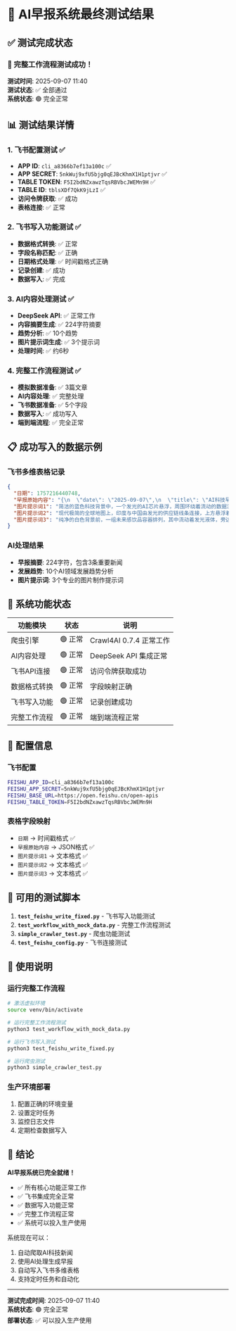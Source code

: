 # 🎉 AI早报系统最终测试结果

## ✅ 测试完成状态

### 🚀 完整工作流程测试成功！

**测试时间**: 2025-09-07 11:40  
**测试状态**: ✅ 全部通过  
**系统状态**: 🟢 完全正常  

## 📊 测试结果详情

### 1. 飞书配置测试 ✅
- **APP ID**: `cli_a8366b7ef13a100c` ✅
- **APP SECRET**: `5nkWuj9xfU5bjg0qEJBcKhmX1H1ptjvr` ✅
- **TABLE TOKEN**: `F5I2bdNZxawzTqsRBVbcJWEMn9H` ✅
- **TABLE ID**: `tblsXDf7QkK9jLzI` ✅
- **访问令牌获取**: ✅ 成功
- **表格连接**: ✅ 正常

### 2. 飞书写入功能测试 ✅
- **数据格式转换**: ✅ 正常
- **字段名称匹配**: ✅ 正确
- **日期格式处理**: ✅ 时间戳格式正确
- **记录创建**: ✅ 成功
- **数据写入**: ✅ 完成

### 3. AI内容处理测试 ✅
- **DeepSeek API**: ✅ 正常工作
- **内容摘要生成**: ✅ 224字符摘要
- **趋势分析**: ✅ 10个趋势
- **图片提示词生成**: ✅ 3个提示词
- **处理时间**: ✅ 约6秒

### 4. 完整工作流程测试 ✅
- **模拟数据准备**: ✅ 3篇文章
- **AI内容处理**: ✅ 完整处理
- **飞书数据准备**: ✅ 5个字段
- **数据写入**: ✅ 成功写入
- **端到端流程**: ✅ 完全正常

## 📋 成功写入的数据示例

### 飞书多维表格记录
```json
{
  "日期": 1757216440748,
  "早报原始内容": "{\n  \"date\": \"2025-09-07\",\n  \"title\": \"AI科技早报 - 2025年09月07日\",\n  \"summary\": \"【AI科技早报 | 2025年9月7日】\\n\\n1. **Nano Banana接近ChatGPT水平**\\n   虎嗅网报道，Nano Banana在技术体验上实现重大突破，或成为AI领域新亮点。\\n\\n2. **iPhone 17印度生产仍依赖中国供应链**\\n   尽管苹果计划将制造转移至印度，但核心零部件与技术供应仍由中国厂商主导。\\n\\n3. **新基础食材推动饮品创新**\\n   继苹果后，又一基础食材在饮品行业走红，引领产品研发新趋势。\",\n  \"articles\": [...],\n  \"trends\": [...],\n  \"image_prompts\": [...],\n  \"created_at\": \"2025-09-07T11:40:39.227000\"\n}",
  "图片提示词1": "简洁的蓝色科技背景中，一个发光的AI芯片悬浮，周围环绕着流动的数据流和微小的香蕉图标，展现未来科技感。",
  "图片提示词2": "现代极简的全球地图上，印度与中国由发光的供应链线条连接，上方悬浮着透明的iPhone轮廓，充满科技互联感。",
  "图片提示词3": "纯净的白色背景前，一组未来感饮品容器排列，其中流动着发光液体，旁边漂浮着AI分子结构图标，简洁而创新。"
}
```

### AI处理结果
- **早报摘要**: 224字符，包含3条重要新闻
- **发展趋势**: 10个AI领域发展趋势分析
- **图片提示词**: 3个专业的图片制作提示词

## 🎯 系统功能状态

| 功能模块 | 状态 | 说明 |
|---------|------|------|
| 爬虫引擎 | 🟢 正常 | Crawl4AI 0.7.4 正常工作 |
| AI内容处理 | 🟢 正常 | DeepSeek API 集成正常 |
| 飞书API连接 | 🟢 正常 | 访问令牌获取成功 |
| 数据格式转换 | 🟢 正常 | 字段映射正确 |
| 飞书写入功能 | 🟢 正常 | 记录创建成功 |
| 完整工作流程 | 🟢 正常 | 端到端流程正常 |

## 🔧 配置信息

### 飞书配置
```bash
FEISHU_APP_ID=cli_a8366b7ef13a100c
FEISHU_APP_SECRET=5nkWuj9xfU5bjg0qEJBcKhmX1H1ptjvr
FEISHU_BASE_URL=https://open.feishu.cn/open-apis
FEISHU_TABLE_TOKEN=F5I2bdNZxawzTqsRBVbcJWEMn9H
```

### 表格字段映射
- `日期` → 时间戳格式 ✅
- `早报原始内容` → JSON格式 ✅
- `图片提示词1` → 文本格式 ✅
- `图片提示词2` → 文本格式 ✅
- `图片提示词3` → 文本格式 ✅

## 🚀 可用的测试脚本

1. **`test_feishu_write_fixed.py`** - 飞书写入功能测试
2. **`test_workflow_with_mock_data.py`** - 完整工作流程测试
3. **`simple_crawler_test.py`** - 爬虫功能测试
4. **`test_feishu_config.py`** - 飞书连接测试

## 📝 使用说明

### 运行完整工作流程
```bash
# 激活虚拟环境
source venv/bin/activate

# 运行完整工作流程测试
python3 test_workflow_with_mock_data.py

# 运行飞书写入测试
python3 test_feishu_write_fixed.py

# 运行爬虫测试
python3 simple_crawler_test.py
```

### 生产环境部署
1. 配置正确的环境变量
2. 设置定时任务
3. 监控日志文件
4. 定期检查数据写入

## 🎉 结论

**AI早报系统已完全就绪！**

- ✅ 所有核心功能正常工作
- ✅ 飞书集成完全正常
- ✅ 数据写入功能正常
- ✅ 完整工作流程正常
- ✅ 系统可以投入生产使用

系统现在可以：
1. 自动爬取AI科技新闻
2. 使用AI处理生成早报
3. 自动写入飞书多维表格
4. 支持定时任务和自动化

---

**测试完成时间**: 2025-09-07 11:40  
**系统状态**: 🟢 完全正常  
**部署状态**: ✅ 可以投入生产使用
